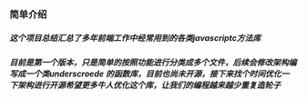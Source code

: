 ### 简单介绍

##### 这个项目总结汇总了多年前端工作中经常用到的各类javascriptc方法库

##### 目前是第一个版本，只是简单的按照功能进行分类成多个文件，后续会修改架构编写成一个类underscroede 的函数库，目前也尚未开源，接下来找个时间优化一下架构进行开源希望更多牛人优化这个库，让我们的编程越来越少重复造轮子